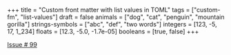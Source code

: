 +++
title = "Custom front matter with list values in TOML"
tags = ["custom-fm", "list-values"]
draft = false
animals = ["dog", "cat", "penguin", "mountain gorilla"]
strings-symbols = ["abc", "def", "two words"]
integers = [123, -5, 17, 1_234]
floats = [12.3, -5.0, -1.7e-05]
booleans = [true, false]
+++

[Issue # 99](https://github.com/kaushalmodi/ox-hugo/issues/99)
